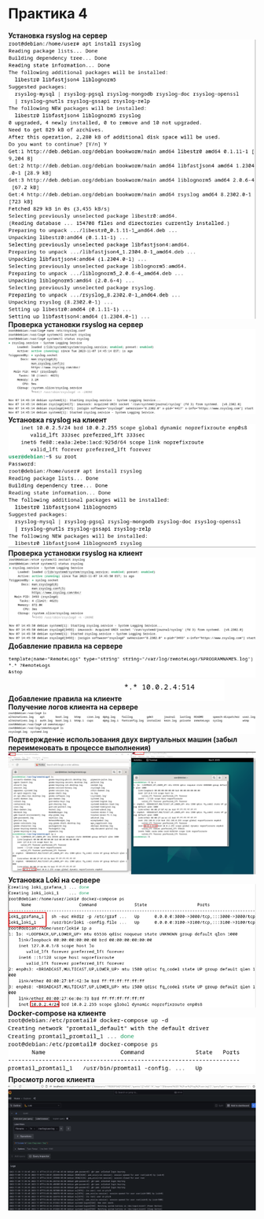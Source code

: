 <h1>Практика 4</h1>
<strong>Установка rsyslog на сервер</strong>
<img src=https://github.com/m0xeS/TOIB/blob/main/prz4/pics/server_rsys_install.png>
<strong>Проверка установки rsyslog на сервер</strong>
<img src=https://github.com/m0xeS/TOIB/blob/main/prz4/pics/server_rsys_check.png>
<strong>Установка rsyslog на клиент</strong>
<img src=https://github.com/m0xeS/TOIB/blob/main/prz4/pics/client_rsys_install.png>
<strong>Проверка установки rsyslog на клиент</strong>
<img src=https://github.com/m0xeS/TOIB/blob/main/prz4/pics/client_rsys_check.png>
<strong>Добавление правила на сервере</strong>
<img src=https://github.com/m0xeS/TOIB/blob/main/prz4/pics/server_rsys_rule.png>
<strong>Добавление правила на клиенте</strong>
<img src=https://github.com/m0xeS/TOIB/blob/main/prz4/pics/client_rsys_rule.png>
<strong>Получение логов клиента на сервере</strong>
<img src=https://github.com/m0xeS/TOIB/blob/main/prz4/pics/server_rsys_logs_from_client.png>
<strong>Подтверждение использования двух виртуальных машин (забыл переименовать в процессе выполнения)</strong>
<img src=https://github.com/m0xeS/TOIB/blob/main/prz4/pics/2vms.png>
<strong>Установка Loki на сервере</strong>
<img src=https://github.com/m0xeS/TOIB/blob/main/prz4/pics/loki-server.png>
<strong>Docker-compose на клиенте</strong>
<img src=https://github.com/m0xeS/TOIB/blob/main/prz4/pics/client.png>
<strong>Просмотр логов клиента</strong>
<img src=https://github.com/m0xeS/TOIB/blob/main/prz4/pics/logs.png>
